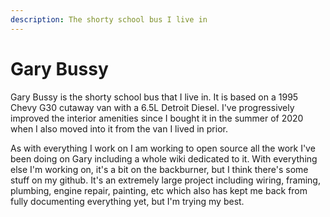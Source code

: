 ```yaml
---
description: The shorty school bus I live in
---
```


# Gary Bussy

Gary Bussy is the shorty school bus that I live in. It is based on a 1995 Chevy G30 cutaway van with a 6.5L Detroit Diesel. I've progressively improved the interior amenities since I bought it in the summer of 2020 when I also moved into it from the van I lived in prior.

As with everything I work on I am working to open source all the work I've been doing on Gary including a whole wiki dedicated to it. With everything else I'm working on, it's a bit on the backburner, but I think there's some stuff on my github. It's an extremely large project including wiring, framing, plumbing, engine repair, painting, etc which also has kept me back from fully documenting everything yet, but I'm trying my best.

